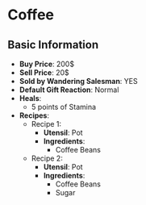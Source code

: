 # Coffee

## Basic Information

- **Buy Price**: 200$
- **Sell Price**: 20$
- **Sold by Wandering Salesman**: YES
- **Default Gift Reaction**: Normal
- **Heals**:
  - 5 points of Stamina
- **Recipes**:
  - Recipe 1:
    - **Utensil**: Pot
    - **Ingredients**:
      - Coffee Beans
  - Recipe 2:
    - **Utensil**: Pot
    - **Ingredients**:
      - Coffee Beans
      - Sugar